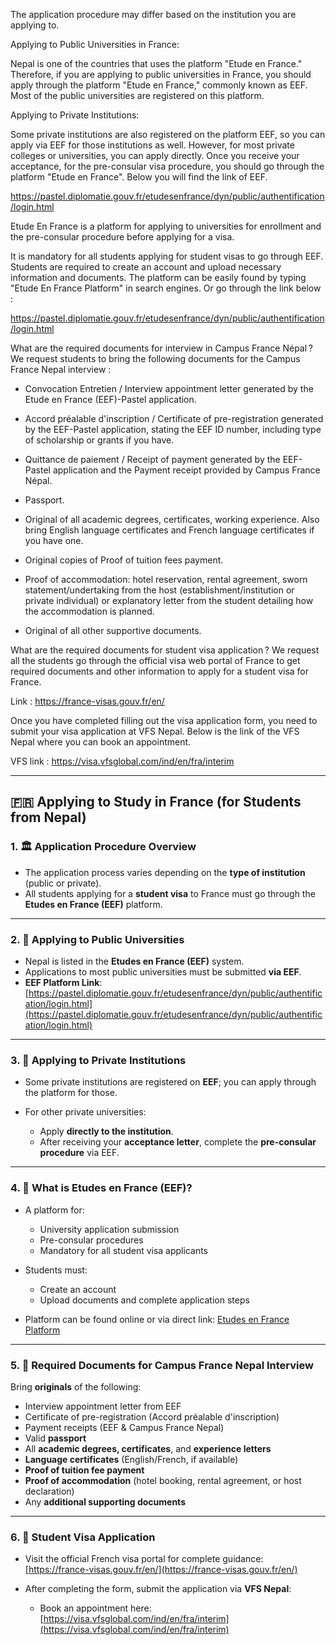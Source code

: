 


















The application procedure may differ based on the institution you are applying to.

Applying to Public Universities in France:

Nepal is one of the countries that uses the platform "Etude en France." Therefore, if you are applying to public universities in France, you should apply through the platform "Etude en France," commonly known as EEF. Most of the public universities are registered on this platform.

Applying to Private Institutions:

Some private institutions are also registered on the platform EEF, so you can apply via EEF for those institutions as well. However, for most private colleges or universities, you can apply directly. Once you receive your acceptance, for the pre-consular visa procedure, you should go through the platform "Etude en France".  Below you will find the link of EEF. 

 

https://pastel.diplomatie.gouv.fr/etudesenfrance/dyn/public/authentification/login.html

 
Etude En France is a platform for applying to universities for enrollment and the pre-consular procedure before applying for a visa.

It is mandatory for all students applying for student visas to go through EEF. Students are required to create an account and upload necessary information and documents. The platform can be easily found by typing "Etude En France Platform" in search engines. Or go through the link below :

https://pastel.diplomatie.gouv.fr/etudesenfrance/dyn/public/authentification/login.html



What are the required documents for interview in Campus France Népal ?
We request students to bring the following documents for the Campus France Nepal interview :

- Convocation Entretien / Interview appointment letter generated by the Etude en France (EEF)-Pastel application.  

- Accord préalable d'inscription / Certificate of pre-registration generated by the EEF-Pastel application, stating the EEF ID number, including type of scholarship or grants if you have. 

- Quittance de paiement / Receipt of payment generated by the EEF-Pastel application and the Payment receipt provided by Campus France Népal.

- Passport. 

- Original of all academic degrees, certificates, working experience. Also bring English language certificates and French language certificates if you have one.  

- Original copies of Proof of tuition fees payment. 

- Proof of accommodation: hotel reservation, rental agreement, sworn statement/undertaking from the host (establishment/institution or private individual) or explanatory letter from the student detailing how the accommodation is planned.

- Original of all other supportive documents.

 
What are the required documents for student visa application ?
We request all the students go through the official visa web portal of France to get required documents and other information to apply for a student visa for France. 

Link : https://france-visas.gouv.fr/en/

Once you have completed filling out the visa application form, you need to submit your visa application at VFS Nepal. Below is the link of the VFS Nepal where you can book an appointment.

VFS link : https://visa.vfsglobal.com/ind/en/fra/interim



---


## 🇫🇷 Applying to Study in France (for Students from Nepal)

### 1. 🏛️ Application Procedure Overview

* The application process varies depending on the **type of institution** (public or private).
* All students applying for a **student visa** to France must go through the **Etudes en France (EEF)** platform.

---

### 2. 🏫 Applying to Public Universities

* Nepal is listed in the **Etudes en France (EEF)** system.
* Applications to most public universities must be submitted **via EEF**.
* **EEF Platform Link**: [https://pastel.diplomatie.gouv.fr/etudesenfrance/dyn/public/authentification/login.html](https://pastel.diplomatie.gouv.fr/etudesenfrance/dyn/public/authentification/login.html)

---

### 3. 🏢 Applying to Private Institutions

* Some private institutions are registered on **EEF**; you can apply through the platform for those.
* For other private universities:

  * Apply **directly to the institution**.
  * After receiving your **acceptance letter**, complete the **pre-consular procedure** via EEF.

---

### 4. 🧾 What is Etudes en France (EEF)?

* A platform for:

  * University application submission
  * Pre-consular procedures
  * Mandatory for all student visa applicants
* Students must:

  * Create an account
  * Upload documents and complete application steps
* Platform can be found online or via direct link:
  [Etudes en France Platform](https://pastel.diplomatie.gouv.fr/etudesenfrance/dyn/public/authentification/login.html)

---

### 5. 📑 Required Documents for Campus France Nepal Interview

Bring **originals** of the following:

* Interview appointment letter from EEF
* Certificate of pre-registration (Accord préalable d'inscription)
* Payment receipts (EEF & Campus France Nepal)
* Valid **passport**
* All **academic degrees, certificates**, and **experience letters**
* **Language certificates** (English/French, if available)
* **Proof of tuition fee payment**
* **Proof of accommodation** (hotel booking, rental agreement, or host declaration)
* Any **additional supporting documents**

---

### 6. 🛂 Student Visa Application

* Visit the official French visa portal for complete guidance:
  [https://france-visas.gouv.fr/en/](https://france-visas.gouv.fr/en/)
* After completing the form, submit the application via **VFS Nepal**:

  * Book an appointment here:
    [https://visa.vfsglobal.com/ind/en/fra/interim](https://visa.vfsglobal.com/ind/en/fra/interim)




